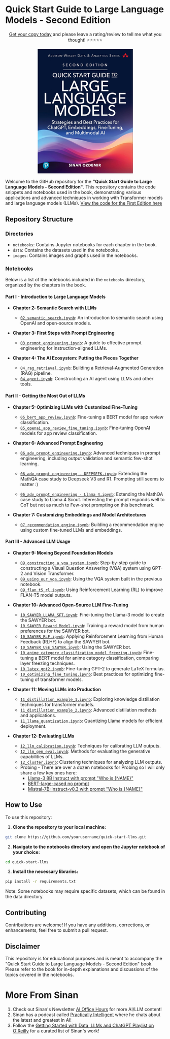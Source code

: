 # Quick Start Guide to Large Language Models - Second Edition
<p align="center">
  <a href="https://www.amazon.com/Quick-Start-Guide-Language-Models-dp-0135346568/dp/0135346568">Get your copy today</a> and please leave a rating/review to tell me what you thought! ⭐⭐⭐⭐⭐
</p>

<p align="center" href="https://www.amazon.com/Quick-Start-Guide-Language-Models-dp-0135346568/dp/0135346568">
  <img src="images/qsllm2e.jpg" href="https://www.amazon.com/Quick-Start-Guide-Language-Models-dp-0135346568/dp/0135346568" alt="Quick Start Guide to Large Language Models" width="300">
</p>


Welcome to the GitHub repository for the **"Quick Start Guide to Large Language Models - Second Edition"**. This repository contains the code snippets and notebooks used in the book, demonstrating various applications and advanced techniques in working with Transformer models and large language models (LLMs). [View the code for the First Edition here](https://github.com/sinanuozdemir/quick-start-guide-to-llms/tree/1e)


## Repository Structure

### Directories

- `notebooks`: Contains Jupyter notebooks for each chapter in the book.
- `data`: Contains the datasets used in the notebooks.
- `images`: Contains images and graphs used in the notebooks.

### Notebooks

Below is a list of the notebooks included in the `notebooks` directory, organized by the chapters in the book.

#### Part I - Introduction to Large Language Models

- **Chapter 2: Semantic Search with LLMs**
  - [`02_semantic_search.ipynb`](notebooks/02_semantic_search.ipynb): An introduction to semantic search using OpenAI and open-source models.

- **Chapter 3: First Steps with Prompt Engineering**
  - [`03_prompt_engineering.ipynb`](notebooks/03_prompt_engineering.ipynb): A guide to effective prompt engineering for instruction-aligned LLMs.

- **Chapter 4: The AI Ecosystem: Putting the Pieces Together**
  - [`04_rag_retrieval.ipynb`](notebooks/04_rag_retrieval.ipynb): Building a Retrieval-Augmented Generation (RAG) pipeline.
  - [`04_agent.ipynb`](notebooks/04_agent.ipynb): Constructing an AI agent using LLMs and other tools.

#### Part II - Getting the Most Out of LLMs

- **Chapter 5: Optimizing LLMs with Customized Fine-Tuning**
  - [`05_bert_app_review.ipynb`](notebooks/05_bert_app_review.ipynb): Fine-tuning a BERT model for app review classification.
  - [`05_openai_app_review_fine_tuning.ipynb`](notebooks/05_openai_app_review_fine_tuning.ipynb): Fine-tuning OpenAI models for app review classification.

- **Chapter 6: Advanced Prompt Engineering**
  - [`06_adv_prompt_engineering.ipynb`](notebooks/06_adv_prompt_engineering.ipynb): Advanced techniques in prompt engineering, including output validation and semantic few-shot learning.


  - [`06_adv_prompt_engineering - DEEPSEEK.ipynb`](notebooks/06_adv_prompt_engineering%20-%20DEEPSEEK.ipynb): Extending the MathQA case study to Deepseek V3 and R1. Prompting still seems to matter :) 

  - [`06_adv_prompt_engineering - Llama 4.ipynb`](notebooks/06_adv_prompt_engineering%20-%20Llama4.ipynb): Extending the MathQA case study to Llama 4 Scout. Interesting the prompt responds well to CoT but not as much to Few-shot prompting on this benchmark.

- **Chapter 7: Customizing Embeddings and Model Architectures**
  - [`07_recommendation_engine.ipynb`](notebooks/07_recommendation_engine.ipynb): Building a recommendation engine using custom fine-tuned LLMs and embeddings.

#### Part III - Advanced LLM Usage

- **Chapter 9: Moving Beyond Foundation Models**
  - [`09_constructing_a_vqa_system.ipynb`](notebooks/09_constructing_a_vqa_system.ipynb): Step-by-step guide to constructing a Visual Question Answering (VQA) system using GPT-2 and Vision Transformer.
  - [`09_using_our_vqa.ipynb`](notebooks/09_using_our_vqa.ipynb): Using the VQA system built in the previous notebook.
  - [`09_flan_t5_rl.ipynb`](notebooks/09_flan_t5_rl.ipynb): Using Reinforcement Learning (RL) to improve FLAN-T5 model outputs.

- **Chapter 10: Advanced Open-Source LLM Fine-Tuning**
  - [`10_SAWYER_LLAMA_SFT.ipynb`](notebooks/10_SAWYER_LLAMA_SFT.ipynb): Fine-tuning the Llama-3 model to create the SAWYER bot.
  - [`10_SAWYER_Reward_Model.ipynb`](notebooks/10_SAWYER_Reward_Model.ipynb): Training a reward model from human preferences for the SAWYER bot.
  - [`10_SAWYER_RLF.ipynb`](notebooks/10_SAWYER_RLF.ipynb): Applying Reinforcement Learning from Human Feedback (RLHF) to align the SAWYER bot.
  - [`10_SAWYER_USE_SAWYER.ipynb`](notebooks/10_SAWYER_USE_SAWYER.ipynb): Using the SAWYER bot.
  - [`10_anime_category_classification_model_freezing.ipynb`](notebooks/10_anime_category_classification_model_freezing.ipynb): Fine-tuning a BERT model for anime category classification, comparing layer freezing techniques.
  - [`10_latex_gpt2.ipynb`](notebooks/10_latex_gpt2.ipynb): Fine-tuning GPT-2 to generate LaTeX formulas.
  - [`10_optimizing_fine_tuning.ipynb`](notebooks/10_optimizing_fine_tuning.ipynb): Best practices for optimizing fine-tuning of transformer models.

- **Chapter 11: Moving LLMs into Production**
  - [`11_distillation_example_1.ipynb`](notebooks/11_distillation_example_1.ipynb): Exploring knowledge distillation techniques for transformer models.
  - [`11_distillation_example_2.ipynb`](notebooks/11_distillation_example_2.ipynb): Advanced distillation methods and applications.
  - [`11_llama_quantization.ipynb`](notebooks/11_llama_quantization.ipynb): Quantizing Llama models for efficient deployment.

- **Chapter 12: Evaluating LLMs**
  - [`12_llm_calibration.ipynb`](notebooks/12_llm_calibration.ipynb): Techniques for calibrating LLM outputs.
  - [`12_llm_gen_eval.ipynb`](notebooks/12_llm_gen_eval.ipynb): Methods for evaluating the generative capabilities of LLMs.
  - [`12_cluster.ipynb`](notebooks/12_cluster.ipynb): Clustering techniques for analyzing LLM outputs.
  - Probing - There are over a dozen notebooks for Probing so I will only share a few key ones here:
	  - [Llama-3 8B Instruct with prompt "Who is {NAME}"](https://colab.research.google.com/drive/1e1d9fATVjVun-_tPj4vS_DSTGaIfxs01?usp=sharing)
	  - [BERT-large-cased no prompt](https://colab.research.google.com/drive/1cizgoh1J6Y-DHBrOkNTFo9Y1CypjwuQM?usp=sharing)
	  - [Mistral-7B-Instruct-v0.3 with prompt "Who is {NAME}"](https://colab.research.google.com/drive/1VL3betxqVZ_H3_8XmLbjE0hEjaoy-HPV?usp=sharing)

## How to Use

To use this repository:

1. **Clone the repository to your local machine:**

```bash
git clone https://github.com/yourusername/quick-start-llms.git
```

2. **Navigate to the notebooks directory and open the Jupyter notebook of your choice:**

```bash
cd quick-start-llms
```

3. **Install the necessary libraries:**

```bash
pip install -r requirements.txt
```

Note: Some notebooks may require specific datasets, which can be found in the data directory.

## Contributing
Contributions are welcome! If you have any additions, corrections, or enhancements, feel free to submit a pull request.

## Disclaimer
This repository is for educational purposes and is meant to accompany the "Quick Start Guide to Large Language Models - Second Edition" book. Please refer to the book for in-depth explanations and discussions of the topics covered in the notebooks.

# More From Sinan

1. Check out Sinan's Newsletter [AI Office Hours](https://ai-office-hours.beehiiv.com/) for more AI/LLM content!
2. Sinan has a podcast called [Practically Intelligent](https://podcasts.apple.com/us/podcast/practically-intelligent/id1678774315) where he chats about the latest and greatest in AI!
3. Follow the [Getting Started with Data, LLMs and ChatGPT Playlist on O'Reilly](https://www.oreilly.com/playlists/2953f6c7-0e13-49ac-88e2-b951e11388de) for a curated list of Sinan's work!
